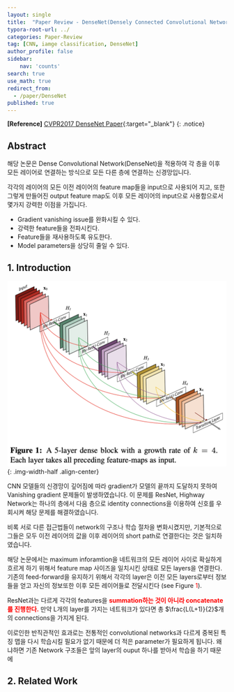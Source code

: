 ```yaml
---
layout: single
title:  "Paper Review - DenseNet(Densely Connected Convolutional Networks)"
typora-root-url: ../
categories: Paper-Review
tag: [CNN, iamge classification, DenseNet]
author_profile: false
sidebar:
    nav: 'counts'
search: true
use_math: true
redirect_from:
  - /paper/DenseNet
published: true
---
```


**[Reference]** [CVPR2017 DenseNet Paper](https://arxiv.org/pdf/1608.06993.pdf){:target="_blank"}
{: .notice}

## Abstract

해당 논문은 Dense Convolutional Network(DenseNet)을 적용하여 각 층을 이후 모든 레이어로 연결하는 방식으로 모든 다른 층에 연결하는 신경망입니다.

각각의 레이어의 모든 이전 레이어의 feature map들을 input으로 사용되어 지고, 또한 그렇게 만들어진 output feature map도 이후 모든 레이어의 input으로 사용함으로서 몇가지 강력한 이점을 가집니다.
 - Gradient vanishing issue를 완화시킬 수 있다.
 - 강력한 feature들을 전파시킨다.
 - Feature들을 재사용하도록 유도한다.
 - Model parameters을 상당히 줄일 수 있다.

## 1. Introduction

![DenseNet_Figure1](/images/2023-12-05-DenseNet/DenseNet_Figure1.png){: .img-width-half .align-center}

CNN 모델들의 신경망이 깊어짐에 따라 gradient가 모델의 끝까지 도달하지 못하여 Vanishing gradient 문제들이 발생하였습니다. 이 문제를 ResNet, Highway Network는 하나의 층에서 다음 층으로 identity connections을 이용하여 신호를 우회시켜 해당 문제를 해결하였습니다.

비록 서로 다른 접근법들이 network의 구조나 학습 절차을 변화시켰지만, 기본적으로 그들은 모두 이전 레이어의 값을 이후 레이어의 short path로 연결한다는 것은 일치하였습니다.

해당 논문에서는 maximum inforamtion을 네트워크의 모든 레이어 사이로 확실하게 흐르게 하기 위해서 feature map 사이즈을 일치시킨 상태로 모든 layers을 연결한다. 기존의 feed-forward을 유지하기 위해서 각각의 layer은 이전 모든 layers로부터 정보들을 얻고 자신의 정보또한 이후 모든 레이어들로 전달시킨다 (see Figure <span style='color:red'>1</span>).

ResNet과는 다르게 각각의 features을 <span style='color:red'>**summation하는 것이 아니라 concatenate를 진행한다.**</span> 만약 L개의 layer를 가지는 네트워크가 있다면 총 $\frac{L(L+1)}{2}$개의 connections을 가지게 된다.

이로인한 반직관적인 효과로는 전통적인 convolutional networks과 다르게 중복된 특징 맵을 다시 학습시킬 필요가 없기 때문에 더 적은 parameter가 필요하게 됩니다. 왜냐하면 기존 Network 구조들은 앞의 layer의 ouput 하나를 받아서 학습을 하기 때문에 

## 2. Related Work
